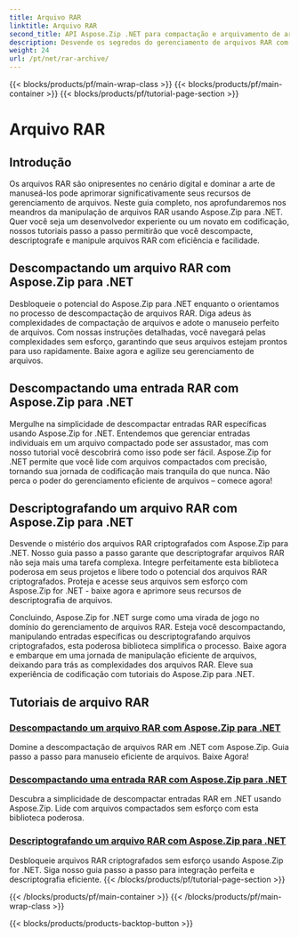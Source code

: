 ```yaml
---
title: Arquivo RAR
linktitle: Arquivo RAR
second_title: API Aspose.Zip .NET para compactação e arquivamento de arquivos
description: Desvende os segredos do gerenciamento de arquivos RAR com Aspose.Zip for .NET! Descompacte, descriptografe e manipule arquivos compactados sem esforço. Baixe agora para um manuseio eficiente de arquivos.
weight: 24
url: /pt/net/rar-archive/
---
```


{{< blocks/products/pf/main-wrap-class >}}
{{< blocks/products/pf/main-container >}}
{{< blocks/products/pf/tutorial-page-section >}}

# Arquivo RAR


## Introdução

Os arquivos RAR são onipresentes no cenário digital e dominar a arte de manuseá-los pode aprimorar significativamente seus recursos de gerenciamento de arquivos. Neste guia completo, nos aprofundaremos nos meandros da manipulação de arquivos RAR usando Aspose.Zip para .NET. Quer você seja um desenvolvedor experiente ou um novato em codificação, nossos tutoriais passo a passo permitirão que você descompacte, descriptografe e manipule arquivos RAR com eficiência e facilidade.

## Descompactando um arquivo RAR com Aspose.Zip para .NET
Desbloqueie o potencial do Aspose.Zip para .NET enquanto o orientamos no processo de descompactação de arquivos RAR. Diga adeus às complexidades de compactação de arquivos e adote o manuseio perfeito de arquivos. Com nossas instruções detalhadas, você navegará pelas complexidades sem esforço, garantindo que seus arquivos estejam prontos para uso rapidamente. Baixe agora e agilize seu gerenciamento de arquivos.

## Descompactando uma entrada RAR com Aspose.Zip para .NET
Mergulhe na simplicidade de descompactar entradas RAR específicas usando Aspose.Zip for .NET. Entendemos que gerenciar entradas individuais em um arquivo compactado pode ser assustador, mas com nosso tutorial você descobrirá como isso pode ser fácil. Aspose.Zip for .NET permite que você lide com arquivos compactados com precisão, tornando sua jornada de codificação mais tranquila do que nunca. Não perca o poder do gerenciamento eficiente de arquivos – comece agora!

## Descriptografando um arquivo RAR com Aspose.Zip para .NET
Desvende o mistério dos arquivos RAR criptografados com Aspose.Zip para .NET. Nosso guia passo a passo garante que descriptografar arquivos RAR não seja mais uma tarefa complexa. Integre perfeitamente esta biblioteca poderosa em seus projetos e libere todo o potencial dos arquivos RAR criptografados. Proteja e acesse seus arquivos sem esforço com Aspose.Zip for .NET - baixe agora e aprimore seus recursos de descriptografia de arquivos.

Concluindo, Aspose.Zip for .NET surge como uma virada de jogo no domínio do gerenciamento de arquivos RAR. Esteja você descompactando, manipulando entradas específicas ou descriptografando arquivos criptografados, esta poderosa biblioteca simplifica o processo. Baixe agora e embarque em uma jornada de manipulação eficiente de arquivos, deixando para trás as complexidades dos arquivos RAR. Eleve sua experiência de codificação com tutoriais do Aspose.Zip para .NET.
## Tutoriais de arquivo RAR
### [Descompactando um arquivo RAR com Aspose.Zip para .NET](./decompress-rar-archive/)
Domine a descompactação de arquivos RAR em .NET com Aspose.Zip. Guia passo a passo para manuseio eficiente de arquivos. Baixe Agora!
### [Descompactando uma entrada RAR com Aspose.Zip para .NET](./decompress-rar-entry/)
Descubra a simplicidade de descompactar entradas RAR em .NET usando Aspose.Zip. Lide com arquivos compactados sem esforço com esta biblioteca poderosa.
### [Descriptografando um arquivo RAR com Aspose.Zip para .NET](./decrypt-rar-archive/)
Desbloqueie arquivos RAR criptografados sem esforço usando Aspose.Zip for .NET. Siga nosso guia passo a passo para integração perfeita e descriptografia eficiente.
{{< /blocks/products/pf/tutorial-page-section >}}

{{< /blocks/products/pf/main-container >}}
{{< /blocks/products/pf/main-wrap-class >}}

{{< blocks/products/products-backtop-button >}}
